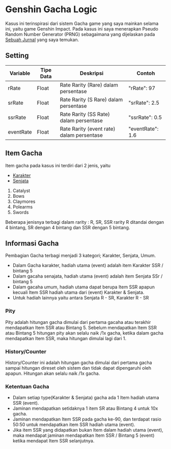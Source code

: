 # Genshin Gacha Logic
Kasus ini terinspirasi dari sistem Gacha game yang saya mainkan selama ini, yaitu game Genshin Impact. Pada kasus ini saya menerapkan Pseudo Random Number Generator (PRNG) sebagaimana yang dijelaskan pada <a href="https://informatika.stei.itb.ac.id/~rinaldi.munir/Kriptografi/2016-2017/Makalah2/Makalah2_Kripto_2016_08.pdf">Sebuah Jurnal</a> yang saya temukan.

## Setting

Variable | Tipe Data | Deskripsi | Contoh
-------- | --------- | --------- | ------
rRate | Float | Rate Rarity (Rare) dalam persentase | "rRate": 97
srRate | Float | Rate Rarity (S Rare) dalam persentase | "srRate": 2.5
ssrRate | Float | Rate Rarity (SS Rate) dalam persentase | "ssrRate": 0.5
eventRate | Float | Rate Rarity (event rate) dalam persentase | "eventRate": 1.6

## Item Gacha
Item gacha pada kasus ini terdiri dari 2 jenis, yaitu
- <a href="https://genshin-impact.fandom.com/wiki/Characters/List">Karakter</a>
- <a href="https://genshin-impact.fandom.com/wiki/Weapons">Senjata</a>
1. Catalyst
2. Bows
3. Claymores
4. Polearms
5. Swords

Beberapa jenisnya terbagi dalam rarity : R, SR, SSR
rarity R ditandai dengan 4 bintang, SR dengan 4 bintang dan SSR dengan 5 bintang.

## Informasi Gacha
Pembagian Gacha terbagi menjadi 3 kategori; Karakter, Senjata, Umum.
* Dalam Gacha karakter, hadiah utama (event) adalah item Karakter SSR / bintang 5
* Dalam gacaha senajata, hadiah utama (event) adalah item Senjata SSr / bintang 5
* Dalam gacaha umum, hadiah utama dapat berupa Item SSR apapun kecuali Item SSR hadiah utama dari (event) Karakter & Senjata.
* Untuk hadiah lainnya yaitu antara Senjata R - SR, Karakter R - SR

### Pity
Pity adalah hitungan gacha dimulai dari pertama gacaha atau terakhir mendapatkan Item SSR atau Bintang 5. 
Sebelum mendapatkan Item SSR atau Bintang 5 hitungan pity akan selalu naik /1x gacha, ketika dalam gacha mendapatkan Item SSR, maka hitungan dimulai lagi dari 1.

### History/Counter
History/Counter ini adalah hitungan gacha dimulai dari pertama gacha sampai hitungan direset oleh sistem dan tidak dapat dipengaruhi oleh apapun. Hitungan akan selalu naik /1x gacha.

### Ketentuan Gacha
- Dalam setiap type(Karakter & Senjata) gacha ada 1 Item hadiah utama SSR (event).
- Jaminan mendapatkan setidaknya 1 item SR atau Bintang 4 untuk 10x gacha.
- Jaminan mendapatkan Item SSR pada gacha ke-90, dan terdapat rasio 50:50 untuk mendapatkan item SSR hadiah utama (event).
- Jika item SSR yang didapatkan bukan Item dalam hadiah utama (event), maka mendapat jaminan mendapatkan Item SSR / Bintang 5 (event) ketika mendapat Item SSR selanjutnya.
